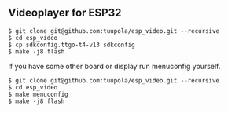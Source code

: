 ## Videoplayer for ESP32

```
$ git clone git@github.com:tuupola/esp_video.git --recursive
$ cd esp_video
$ cp sdkconfig.ttgo-t4-v13 sdkconfig
$ make -j8 flash
```

If you have some other board or display run menuconfig yourself.

```
$ git clone git@github.com:tuupola/esp_video.git --recursive
$ cd esp_video
$ make menuconfig
$ make -j8 flash
```

